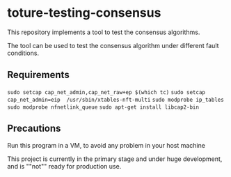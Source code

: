 # toture-testing-consensus

This repository implements a tool to test the consensus algorithms.

The tool can be used to test the consensus algorithm under different fault conditions.

## Requirements

```sudo setcap cap_net_admin,cap_net_raw+ep $(which tc)```
```sudo setcap cap_net_admin=eip  /usr/sbin/xtables-nft-multi```
```sudo modprobe ip_tables```
```sudo modprobe nfnetlink_queue```
```sudo apt-get install libcap2-bin```

## Precautions

Run this program in a VM, to avoid any problem in your host machine

This project is currently in the primary stage and under huge development, and is ""not"" ready for production use.
